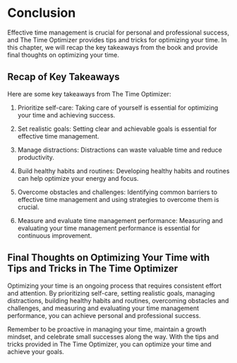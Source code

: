 # Conclusion

Effective time management is crucial for personal and professional success, and The Time Optimizer provides tips and tricks for optimizing your time. In this chapter, we will recap the key takeaways from the book and provide final thoughts on optimizing your time.

Recap of Key Takeaways
----------------------

Here are some key takeaways from The Time Optimizer:

1. Prioritize self-care: Taking care of yourself is essential for optimizing your time and achieving success.

2. Set realistic goals: Setting clear and achievable goals is essential for effective time management.

3. Manage distractions: Distractions can waste valuable time and reduce productivity.

4. Build healthy habits and routines: Developing healthy habits and routines can help optimize your energy and focus.

5. Overcome obstacles and challenges: Identifying common barriers to effective time management and using strategies to overcome them is crucial.

6. Measure and evaluate time management performance: Measuring and evaluating your time management performance is essential for continuous improvement.

Final Thoughts on Optimizing Your Time with Tips and Tricks in The Time Optimizer
---------------------------------------------------------------------------------

Optimizing your time is an ongoing process that requires consistent effort and attention. By prioritizing self-care, setting realistic goals, managing distractions, building healthy habits and routines, overcoming obstacles and challenges, and measuring and evaluating your time management performance, you can achieve personal and professional success.

Remember to be proactive in managing your time, maintain a growth mindset, and celebrate small successes along the way. With the tips and tricks provided in The Time Optimizer, you can optimize your time and achieve your goals.